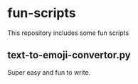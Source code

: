 # fun-scripts
This repository includes some fun scripts

## text-to-emoji-convertor.py
Super easy and fun to write.
